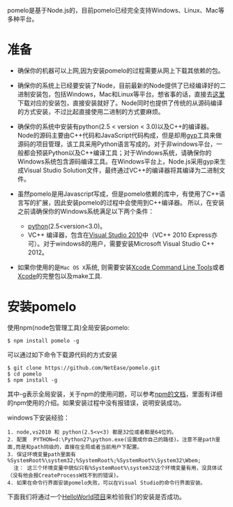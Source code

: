pomelo是基于Node.js的，目前pomelo已经完全支持Windows、Linux、Mac等多种平台。

准备
========

* 确保你的机器可以上网,因为安装pomelo的过程需要从网上下载其依赖的包。

* 确保你的系统上已经要安装了Node，目前最新的Node提供了已经编译好的二进制安装包，包括Windows，Mac和Linux等平台。想省事的话，直接去[这里](http://nodejs.org/download/ "下载Node安装包")下载对应的安装包，直接安装就好了。Node同时也提供了传统的从源码编译的方式安装，不过比起直接使用二进制的方式要麻烦。

* 确保你的系统中安装有python(2.5 < version < 3.0)以及C++的编译器。Node的源码主要由C++代码和JavaScript代码构成，但是却用[gyp](http://code.google.com/p/gyp/ "gyp")工具来做源码的项目管理，该工具采用Python语言写成的。对于非windows平台，一般都会预装Python以及C++编译工具；对于Windows系统，请确保你的Windows系统包含源码编译工具。在Windows平台上，Node.js采用gyp来生成Visual Studio Solution文件，最终通过VC++的编译器将其编译为二进制文件。

* 虽然pomelo是用Javascript写成，但是pomelo依赖的库中，有使用了C++语言写的扩展，因此安装pomelo的过程中会使用到C++编译器。 所以，在安装之前请确保你的Windows系统满足以下两个条件：
     - [python](http://python.org/)(2.5<version<3.0)。
     - VC++ 编译器，包含在[Visual Studio 2010](http://msdn.microsoft.com/en-us/vstudio/hh388567)中（VC++ 2010 Express亦可）。对于windows8的用户，需要安装Microsoft Visual Studio C++ 2012。

* 如果你使用的是`Mac OS X`系统, 则需要安装[Xcode Command Line Tools](https://developer.apple.com/downloads/index.action?q=xcode)或者[Xcode](https://developer.apple.com/xcode/)的完整包以及make工具.


安装pomelo
===========

使用npm(node包管理工具)全局安装pomelo: 

    $ npm install pomelo -g

可以通过如下命令下载源代码的方式安装

    $ git clone https://github.com/NetEase/pomelo.git
    $ cd pomelo
    $ npm install -g

其中-g表示全局安装，关于npm的使用问题，可以参考[npm的文档](https://npmjs.org/doc/ "npm的文档")，里面有详细的npm使用的介绍。如果安装过程中没有报错误，说明安装成功。

windows下安装经验：

    1. node,vs2010 和 python(2.5<v<3) 都是32位或者都是64位的。
    2. 配置  PYTHON=d:\Python27\python.exe(设置成你自己的路径)。注意不是path里面,而是和path同级的，直接在全局或者当前用户下配置。
    3. 保证环境变量path里面有 %SystemRoot%\system32;%SystemRoot%;%SystemRoot%\System32\Wbem;
      注： 这三个环境变量中貌似只有%SystemRoot%\system32这个环境变量有用，没具体试（没有他会报CreateProcessW找不到的错误)。
    4. 如果在命令行界面安装pomelo失败，可以在Visual Studio的命令行界面安装。

下面我们将通过一个[HelloWorld项目](pomelo的HelloWorld "HelloWorld")来检验我们的安装是否成功。